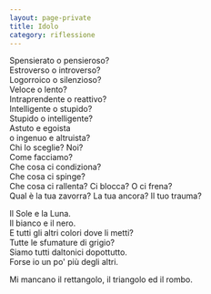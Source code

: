```yaml
--- 
layout: page-private
title: Idolo
category: riflessione
---
```


Spensierato o pensieroso?  
Estroverso o introverso?  
Logorroico o silenzioso?  
Veloce o lento?  
Intraprendente o reattivo?  
Intelligente o stupido?  
Stupido o intelligente?  
Astuto e egoista  
o ingenuo e altruista?  
Chi lo sceglie? Noi?  
Come facciamo?  
Che cosa ci condiziona?  
Che cosa ci spinge?  
Che cosa ci rallenta? Ci blocca? O ci frena?  
Qual è la tua zavorra? La tua ancora? Il tuo trauma?  
  
Il Sole e la Luna.  
Il bianco e il nero.  
E tutti gli altri colori dove li metti?  
Tutte le sfumature di grigio?  
Siamo tutti daltonici dopottutto.  
Forse io un po' più degli altri.  
  
Mi mancano il rettangolo, il triangolo ed il rombo.  
